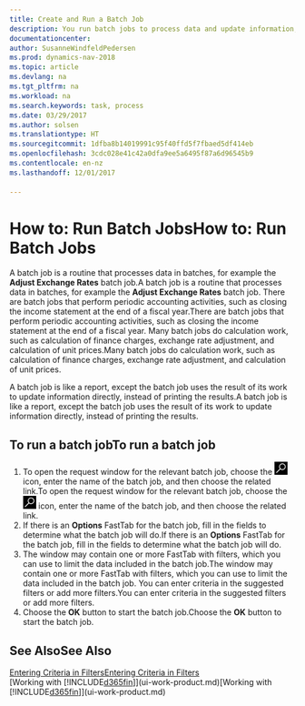 ```yaml
---
title: Create and Run a Batch Job
description: You run batch jobs to process data and update information, for example, to do periodic accounting activities, or to do calculations.
documentationcenter: 
author: SusanneWindfeldPedersen
ms.prod: dynamics-nav-2018
ms.topic: article
ms.devlang: na
ms.tgt_pltfrm: na
ms.workload: na
ms.search.keywords: task, process
ms.date: 03/29/2017
ms.author: solsen
ms.translationtype: HT
ms.sourcegitcommit: 1dfba8b14019991c95f40ffd5f7fbaed5df414eb
ms.openlocfilehash: 3cdc028e41c42a0dfa9ee5a6495f87a6d96545b9
ms.contentlocale: en-nz
ms.lasthandoff: 12/01/2017

---
```

# <a name="how-to-run-batch-jobs"></a><span data-ttu-id="342e9-103">How to: Run Batch Jobs</span><span class="sxs-lookup"><span data-stu-id="342e9-103">How to: Run Batch Jobs</span></span>
<span data-ttu-id="342e9-104">A batch job is a routine that processes data in batches, for example the **Adjust Exchange Rates** batch job.</span><span class="sxs-lookup"><span data-stu-id="342e9-104">A batch job is a routine that processes data in batches, for example the **Adjust Exchange Rates** batch job.</span></span> <span data-ttu-id="342e9-105">There are batch jobs that perform periodic accounting activities, such as closing the income statement at the end of a fiscal year.</span><span class="sxs-lookup"><span data-stu-id="342e9-105">There are batch jobs that perform periodic accounting activities, such as closing the income statement at the end of a fiscal year.</span></span> <span data-ttu-id="342e9-106">Many batch jobs do calculation work, such as calculation of finance charges, exchange rate adjustment, and calculation of unit prices.</span><span class="sxs-lookup"><span data-stu-id="342e9-106">Many batch jobs do calculation work, such as calculation of finance charges, exchange rate adjustment, and calculation of unit prices.</span></span>

<span data-ttu-id="342e9-107">A batch job is like a report, except the batch job uses the result of its work to update information directly, instead of printing the results.</span><span class="sxs-lookup"><span data-stu-id="342e9-107">A batch job is like a report, except the batch job uses the result of its work to update information directly, instead of printing the results.</span></span>

## <a name="to-run-a-batch-job"></a><span data-ttu-id="342e9-108">To run a batch job</span><span class="sxs-lookup"><span data-stu-id="342e9-108">To run a batch job</span></span>
1. <span data-ttu-id="342e9-109">To open the request window for the relevant batch job, choose the ![Search for Page or Report](media/ui-search/search_small.png "Search for Page or Report icon") icon, enter the name of the batch job, and then choose the related link.</span><span class="sxs-lookup"><span data-stu-id="342e9-109">To open the request window for the relevant batch job, choose the ![Search for Page or Report](media/ui-search/search_small.png "Search for Page or Report icon") icon, enter the name of the batch job, and then choose the related link.</span></span>
2. <span data-ttu-id="342e9-110">If there is an **Options** FastTab for the batch job, fill in the fields to determine what the batch job will do.</span><span class="sxs-lookup"><span data-stu-id="342e9-110">If there is an **Options** FastTab for the batch job, fill in the fields to determine what the batch job will do.</span></span>
3. <span data-ttu-id="342e9-111">The window may contain one or more FastTab with filters, which you can use to limit the data included in the batch job.</span><span class="sxs-lookup"><span data-stu-id="342e9-111">The window may contain one or more FastTab with filters, which you can use to limit the data included in the batch job.</span></span> <span data-ttu-id="342e9-112">You can enter criteria in the suggested filters or add more filters.</span><span class="sxs-lookup"><span data-stu-id="342e9-112">You can enter criteria in the suggested filters or add more filters.</span></span>
4. <span data-ttu-id="342e9-113">Choose the **OK** button to start the batch job.</span><span class="sxs-lookup"><span data-stu-id="342e9-113">Choose the **OK** button to start the batch job.</span></span>

## <a name="see-also"></a><span data-ttu-id="342e9-114">See Also</span><span class="sxs-lookup"><span data-stu-id="342e9-114">See Also</span></span>
[<span data-ttu-id="342e9-115">Entering Criteria in Filters</span><span class="sxs-lookup"><span data-stu-id="342e9-115">Entering Criteria in Filters</span></span>](ui-enter-criteria-filters.md)  
<span data-ttu-id="342e9-116">[Working with [!INCLUDE[d365fin](includes/d365fin_md.md)]](ui-work-product.md)</span><span class="sxs-lookup"><span data-stu-id="342e9-116">[Working with [!INCLUDE[d365fin](includes/d365fin_md.md)]](ui-work-product.md)</span></span>

